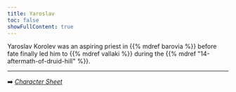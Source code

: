 ```yaml
---
title: Yaroslav
toc: false
showFullContent: true
---
```


Yaroslav Korolev was an aspiring priest in {{% mdref barovia %}} before fate finally led him to {{% mdref vallaki %}} during the {{% mdref "14-aftermath-of-druid-hill" %}}.

---

:arrow_right: *[Character Sheet](https://www.dndbeyond.com/characters/145317480)*
